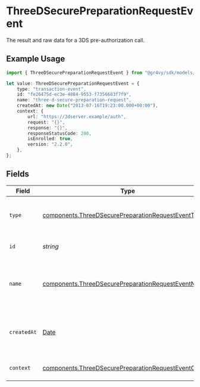 # ThreeDSecurePreparationRequestEvent

The result and raw data for a 3DS pre-authorization call.

## Example Usage

```typescript
import { ThreeDSecurePreparationRequestEvent } from "@gr4vy/sdk/models/components";

let value: ThreeDSecurePreparationRequestEvent = {
    type: "transaction-event",
    id: "fe26475d-ec3e-4884-9553-f7356683f7f9",
    name: "three-d-secure-preparation-request",
    createdAt: new Date("2013-07-16T19:23:00.000+00:00"),
    context: {
        url: "https://3dserver.example/auth",
        request: "{}",
        response: "{}",
        responseStatusCode: 200,
        isEnrolled: true,
        version: "2.2.0",
    },
};
```

## Fields

| Field                                                                                                                          | Type                                                                                                                           | Required                                                                                                                       | Description                                                                                                                    | Example                                                                                                                        |
| ------------------------------------------------------------------------------------------------------------------------------ | ------------------------------------------------------------------------------------------------------------------------------ | ------------------------------------------------------------------------------------------------------------------------------ | ------------------------------------------------------------------------------------------------------------------------------ | ------------------------------------------------------------------------------------------------------------------------------ |
| `type`                                                                                                                         | [components.ThreeDSecurePreparationRequestEventType](../../models/components/threedsecurepreparationrequesteventtype.md)       | :heavy_minus_sign:                                                                                                             | The type of this resource. Is always `transaction-event`.                                                                      | transaction-event                                                                                                              |
| `id`                                                                                                                           | *string*                                                                                                                       | :heavy_minus_sign:                                                                                                             | The unique identifier for this event.                                                                                          | fe26475d-ec3e-4884-9553-f7356683f7f9                                                                                           |
| `name`                                                                                                                         | [components.ThreeDSecurePreparationRequestEventName](../../models/components/threedsecurepreparationrequesteventname.md)       | :heavy_minus_sign:                                                                                                             | The name of this resource. Is always `three-d-secure-preparation-request`.                                                     | three-d-secure-preparation-request                                                                                             |
| `createdAt`                                                                                                                    | [Date](https://developer.mozilla.org/en-US/docs/Web/JavaScript/Reference/Global_Objects/Date)                                  | :heavy_minus_sign:                                                                                                             | The date and time when this transaction was created in our system.                                                             | 2013-07-16T19:23:00.000+00:00                                                                                                  |
| `context`                                                                                                                      | [components.ThreeDSecurePreparationRequestEventContext](../../models/components/threedsecurepreparationrequesteventcontext.md) | :heavy_minus_sign:                                                                                                             | 3DS pre-authentication context.                                                                                                |                                                                                                                                |